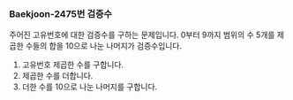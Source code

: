 ###  Baekjoon-2475번 검증수

주어진 고유번호에 대한 검증수를 구하는 문제입니다. 0부터 9까지 범위의 수 5개를 제곱한 수들의 합을 10으로 나눈 나머지가 검증수입니다.

1.  고유번호 제곱한 수를 구합니다.
2.  제곱한 수를 더합니다.
3.  더한 수를 10으로 나눈 나머지를 구합니다.